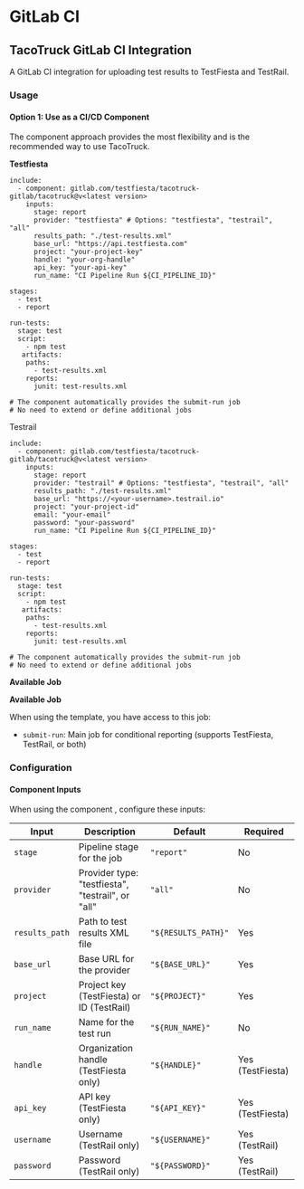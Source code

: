 # GitLab CI

## TacoTruck GitLab CI Integration

A GitLab CI integration for uploading test results to TestFiesta and TestRail.&#x20;

### Usage <a href="#user-content-usage" id="user-content-usage"></a>

#### Option 1: Use as a CI/CD Component <a href="#user-content-option-1-use-as-a-cicd-component-recommended" id="user-content-option-1-use-as-a-cicd-component-recommended"></a>

The component approach provides the most flexibility and is the recommended way to use TacoTruck.

**Testfiesta**&#x20;

```
include:
  - component: gitlab.com/testfiesta/tacotruck-gitlab/tacotruck@v<latest version>
    inputs:
      stage: report
      provider: "testfiesta" # Options: "testfiesta", "testrail", "all"
      results_path: "./test-results.xml"
      base_url: "https://api.testfiesta.com"
      project: "your-project-key"
      handle: "your-org-handle"
      api_key: "your-api-key"
      run_name: "CI Pipeline Run ${CI_PIPELINE_ID}"

stages:
  - test
  - report

run-tests:
  stage: test
  script:
    - npm test
   artifacts:
    paths:
      - test-results.xml
    reports:
      junit: test-results.xml

# The component automatically provides the submit-run job
# No need to extend or define additional jobs
```

Testrail&#x20;

```
include:
  - component: gitlab.com/testfiesta/tacotruck-gitlab/tacotruck@v<latest version>
    inputs:
      stage: report
      provider: "testrail" # Options: "testfiesta", "testrail", "all"
      results_path: "./test-results.xml"
      base_url: "https://<your-username>.testrail.io"
      project: "your-project-id"
      email: "your-email"
      password: "your-password"
      run_name: "CI Pipeline Run ${CI_PIPELINE_ID}"

stages:
  - test
  - report

run-tests:
  stage: test
  script:
    - npm test
   artifacts:
    paths:
      - test-results.xml
    reports:
      junit: test-results.xml

# The component automatically provides the submit-run job
# No need to extend or define additional jobs
```

**Available Job**

**Available Job**

When using the template, you have access to this job:

* `submit-run`: Main job for conditional reporting (supports TestFiesta, TestRail, or both)

### Configuration <a href="#user-content-configuration" id="user-content-configuration"></a>

#### Component Inputs <a href="#user-content-component-inputs-option-1" id="user-content-component-inputs-option-1"></a>

When using the component , configure these inputs:

| Input          | Description                                       | Default             | Required         |
| -------------- | ------------------------------------------------- | ------------------- | ---------------- |
| `stage`        | Pipeline stage for the job                        | `"report"`          | No               |
| `provider`     | Provider type: "testfiesta", "testrail", or "all" | `"all"`             | No               |
| `results_path` | Path to test results XML file                     | `"${RESULTS_PATH}"` | Yes              |
| `base_url`     | Base URL for the provider                         | `"${BASE_URL}"`     | Yes              |
| `project`      | Project key (TestFiesta) or ID (TestRail)         | `"${PROJECT}"`      | Yes              |
| `run_name`     | Name for the test run                             | `"${RUN_NAME}"`     | No               |
| `handle`       | Organization handle (TestFiesta only)             | `"${HANDLE}"`       | Yes (TestFiesta) |
| `api_key`      | API key (TestFiesta only)                         | `"${API_KEY}"`      | Yes (TestFiesta) |
| `username`     | Username (TestRail only)                          | `"${USERNAME}"`     | Yes (TestRail)   |
| `password`     | Password (TestRail only)                          | `"${PASSWORD}"`     | Yes (TestRail)   |

